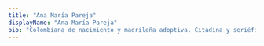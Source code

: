 ```yaml
---
title: "Ana María Pareja"
displayName: "Ana María Pareja"
bio: "Colombiana de nacimiento y madrileña adoptiva. Citadina y seriéfila, alérgica al senderismo y amante incondicional de la playa. Ana siempre supo que iba a ser periodista, pero solo hace unos años descubrió el gusto por el periodismo de viajes. Colabora con varias cabeceras nacionales, postea todas sus aventuras en Instagram y, cuando tiene tiempo, cuenta historias viajeras en su blog Letras y Maletas."
---
```



